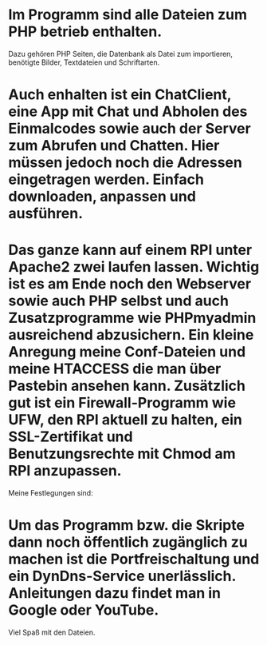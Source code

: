 # Im Programm sind alle Dateien zum PHP betrieb enthalten. 
 Dazu gehören PHP Seiten, 
die Datenbank als Datei zum importieren,
benötigte Bilder, 
Textdateien und
Schriftarten.

# Auch enhalten ist ein ChatClient, eine App mit Chat und Abholen des Einmalcodes sowie auch der Server zum Abrufen und Chatten. Hier müssen jedoch noch die Adressen eingetragen werden. Einfach downloaden, anpassen und ausführen.

# Das ganze kann auf einem RPI unter Apache2 zwei laufen lassen. Wichtig ist es am Ende noch den Webserver sowie auch PHP selbst und auch Zusatzprogramme wie PHPmyadmin ausreichend abzusichern. Ein kleine Anregung meine Conf-Dateien und meine HTACCESS die man über Pastebin ansehen kann. Zusätzlich gut ist ein Firewall-Programm wie UFW, den RPI aktuell zu halten, ein  SSL-Zertifikat und Benutzungsrechte mit Chmod am RPI anzupassen.
Meine Festlegungen sind:

# Um das Programm bzw. die Skripte dann noch öffentlich zugänglich zu machen ist die Portfreischaltung und ein DynDns-Service unerlässlich. Anleitungen dazu findet man in Google oder YouTube.

Viel Spaß mit den Dateien.
